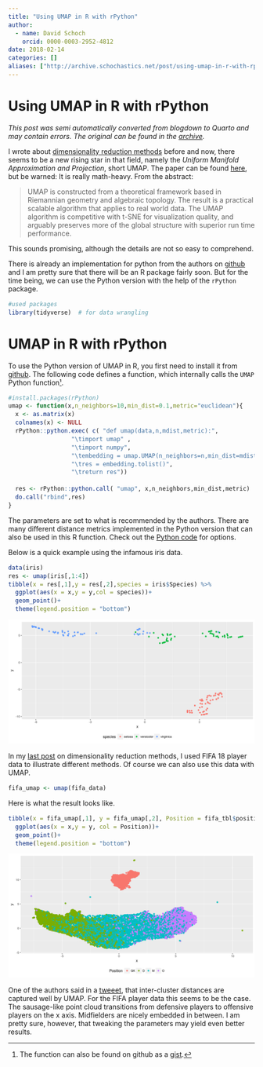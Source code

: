 ```yaml
---
title: "Using UMAP in R with rPython"
author:
  - name: David Schoch
    orcid: 0000-0003-2952-4812
date: 2018-02-14
categories: []
aliases: ["http://archive.schochastics.net/post/using-umap-in-r-with-rpython/"]
---
```


# Using UMAP in R with rPython

*This post was semi automatically converted from blogdown to Quarto and may contain errors. The original can be found in the [archive](http://archive.schochastics.net/post/using-umap-in-r-with-rpython/).*


I wrote about [dimensionality reduction
methods](http://blog.schochastics.net/post/dimensionality-reduction-methods/)
before and now, there seems to be a new rising star in that field,
namely the *Uniform Manifold Approximation and Projection*, short UMAP.
The paper can be found [here](https://arxiv.org/abs/1802.03426), but be
warned: It is really math-heavy. From the abstract:

> UMAP is constructed from a theoretical framework based in Riemannian
> geometry and algebraic topology. The result is a practical scalable
> algorithm that applies to real world data. The UMAP algorithm is
> competitive with t-SNE for visualization quality, and arguably
> preserves more of the global structure with superior run time
> performance.

This sounds promising, although the details are not so easy to
comprehend.

There is already an implementation for python from the authors on
[github](https://github.com/lmcinnes/umap) and I am pretty sure that
there will be an R package fairly soon. But for the time being, we can
use the Python version with the help of the `rPython` package.

``` r
#used packages
library(tidyverse)  # for data wrangling
```

# UMAP in R with rPython

To use the Python version of UMAP in R, you first need to install it
from [github](https://github.com/lmcinnes/umap). The following code
defines a function, which internally calls the `UMAP` Python
function[¹](#fn1).

``` r
#install.packages(rPython)
umap <- function(x,n_neighbors=10,min_dist=0.1,metric="euclidean"){
  x <- as.matrix(x)
  colnames(x) <- NULL
  rPython::python.exec( c( "def umap(data,n,mdist,metric):",
                  "\timport umap" ,
                  "\timport numpy",
                  "\tembedding = umap.UMAP(n_neighbors=n,min_dist=mdist,metric=metric).fit_transform(data)",
                  "\tres = embedding.tolist()",
                  "\treturn res"))

  res <- rPython::python.call( "umap", x,n_neighbors,min_dist,metric)
  do.call("rbind",res)
}
```

The parameters are set to what is recommended by the authors. There are
many different distance metrics implemented in the Python version that
can also be used in this R function. Check out the [Python
code](https://github.com/lmcinnes/umap/blob/master/umap/distances.py)
for options.

Below is a quick example using the infamous iris data.

``` r
data(iris)
res <- umap(iris[,1:4])
tibble(x = res[,1],y = res[,2],species = iris$Species) %>% 
  ggplot(aes(x = x,y = y,col = species))+
  geom_point()+
  theme(legend.position = "bottom")
```

![](iris-test-1.png)

In my [last
post](http://blog.schochastics.net/post/dimensionality-reduction-methods/)
on dimensionality reduction methods, I used FIFA 18 player data to
illustrate different methods. Of course we can also use this data with
UMAP.

``` r
fifa_umap <- umap(fifa_data)
```

Here is what the result looks like.

``` r
tibble(x = fifa_umap[,1], y = fifa_umap[,2], Position = fifa_tbl$position2) %>% 
  ggplot(aes(x = x,y = y, col = Position))+
  geom_point()+
  theme(legend.position = "bottom")
```

![](fifa-umap-plot-1.png)

One of the authors said in a
[tweeet](https://twitter.com/leland_mcinnes/status/963390662652637184),
that inter-cluster distances are captured well by UMAP. For the FIFA
player data this seems to be the case. The sausage-like point cloud
transitions from defensive players to offensive players on the x axis.
Midfielders are nicely embedded in between. I am pretty sure, however,
that tweaking the parameters may yield even better results.

------------------------------------------------------------------------

1.  The function can also be found on github as a
    [gist](https://gist.github.com/schochastics/2f83532f04729321b06822fbaa98f3ab).[↩︎](#fnref1)

